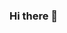 ### Hi there 👋

<!--
**IoT-ServicePro/IoT-ServicePro** is a ✨ _special_ ✨ repository because its `README.md` (this file) appears on your GitHub profile.


const SERVER_URL = "http://example.com";

async function connectToIoTServicePro(serverUrl = SERVER_URL, username, password) {
  try {
    // Code to connect to the server using the provided URL, username, and password
    // Await the completion of the connection request
    // Return a promise that resolves when the connection is established
  } catch (error) {
    // Handle errors that might occur during the connection attempt
  }
}

async function registerDevice(deviceId, deviceType = "default", deviceName = "unnamed", deviceDescription = "") {
  try {
    // Code to send a request to the IoT ServicePro server to register the device
    // Use default values for deviceType and deviceName if they are not provided
    // Await the completion of the registration request
    // Return a promise that resolves when the registration is complete
  } catch (error) {
    // Handle errors that might occur during the registration attempt
  }
}

async function getDeviceStatus(deviceId) {
  try {
    // Code to send a request to the IoT ServicePro server to get the device status
    // Await the completion of the status request
    // Return a promise that resolves with the device status
  } catch (error) {
    // Handle errors that might occur during the status request
  }
}

async function updateDeviceSettings(deviceId, settings) {
  try {
    // Code to send a request to the IoT ServicePro server to update the device settings
    // Await the completion of the settings update request
    // Return a promise that resolves when the settings are successfully updated
  } catch (error) {
    // Handle errors that might occur during the settings update request
  }
}

async function getDeviceStatus(deviceId, authToken) {
  try {
    const response = await fetch(`https://api.iotservicepro.com/devices/${deviceId}/status`, {
      method: 'GET',
      headers: {
        'Content-Type': 'application/json',
        'Authorization': `Bearer ${authToken}`
      }
    });

    if (!response.ok) {
      throw new Error('Unable to retrieve device status.');
    }

    const status = await response.json();

    return status;
  } catch (error) {
    throw error;
  }
}

